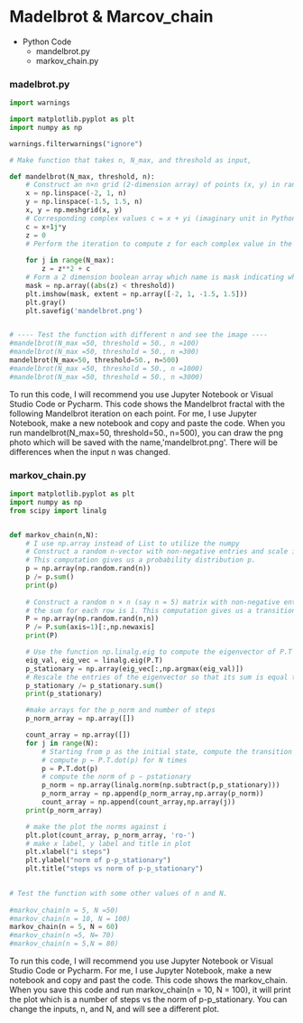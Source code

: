 # Madelbrot & Marcov_chain
* Python Code
  * mandelbrot.py
  * markov_chain.py

### madelbrot.py 

``` python
import warnings

import matplotlib.pyplot as plt
import numpy as np

warnings.filterwarnings("ignore")

# Make function that takes n, N_max, and threshold as input,

def mandelbrot(N_max, threshold, n):
    # Construct an n×n grid (2-dimension array) of points (x, y) in range [−2, 1]×[−1.5, 1.5]
    x = np.linspace(-2, 1, n)
    y = np.linspace(-1.5, 1.5, n)
    x, y = np.meshgrid(x, y)
    # Corresponding complex values c = x + yi (imaginary unit in Python is 1j)
    c = x+1j*y
    z = 0
    # Perform the iteration to compute z for each complex value in the grid
    
    for j in range(N_max):
        z = z**2 + c
    # Form a 2 dimension boolean array which name is mask indicating which points are in the set using, |z| < threshoold)
    mask = np.array((abs(z) < threshold))
    plt.imshow(mask, extent = np.array([-2, 1, -1.5, 1.5]))
    plt.gray()
    plt.savefig('mandelbrot.png')


# ---- Test the function with different n and see the image ----
#mandelbrot(N_max =50, threshold = 50., n =100)
#mandelbrot(N_max =50, threshold = 50., n =300)
mandelbrot(N_max=50, threshold=50., n=500)
#mandelbrot(N_max =50, threshold = 50., n =1000)
#mandelbrot(N_max =50, threshold = 50., n =3000)

```
To run this code, I will recommend you use Jupyter Notebook or Visual Studio Code or Pycharm.
This code shows the Mandelbrot fractal with the following Mandelbrot iteration on each point.
For me, I use Jupyter Notebook, make a new notebook and copy and paste the code.
When you run mandelbrot(N_max=50, threshold=50., n=500), you can draw the png photo which will be saved with the name,'mandelbrot.png'.
There will be differences when the input n was changed.


### markov_chain.py
``` python
import matplotlib.pyplot as plt
import numpy as np
from scipy import linalg


def markov_chain(n,N):
    # I use np.array instead of List to utilize the numpy
    # Construct a random n-vector with non-negative entries and scale its entries so that the sum is 1. 
    # This computation gives us a probability distribution p.
    p = np.array(np.random.rand(n))
    p /= p.sum()  
    print(p)
    
    # Construct a random n × n (say n = 5) matrix with non-negative entries, and scale the entries so that
    # the sum for each row is 1. This computation gives us a transition matrix P.
    P = np.array(np.random.rand(n,n))     
    P /= P.sum(axis=1)[:,np.newaxis]
    print(P)

    # Use the function np.linalg.eig to compute the eigenvector of P.T corresponding to the largest eigenvalue.
    eig_val, eig_vec = linalg.eig(P.T)
    p_stationary = np.array(eig_vec[:,np.argmax(eig_val)])
    # Rescale the entries of the eigenvector so that its sum is equal to 1. Let the resulting vector be pstationary
    p_stationary /= p_stationary.sum()
    print(p_stationary)

    #make arrays for the p_norm and number of steps
    p_norm_array = np.array([])

    count_array = np.array([])
    for j in range(N):
        # Starting from p as the initial state, compute the transition for N (say N = 50) steps 
        # compute p ← P.T.dot(p) for N times
        p = P.T.dot(p)
        # compute the norm of p − pstationary
        p_norm = np.array(linalg.norm(np.subtract(p,p_stationary)))
        p_norm_array = np.append(p_norm_array,np.array(p_norm))
        count_array = np.append(count_array,np.array(j))
    print(p_norm_array)

    # make the plot the norms against i
    plt.plot(count_array, p_norm_array, 'ro-')
    # make x label, y label and title in plot
    plt.xlabel("i steps")
    plt.ylabel("norm of p-p_stationary")
    plt.title("steps vs norm of p-p_stationary")

    
# Test the function with some other values of n and N.
    
#markov_chain(n = 5, N =50)
#markov_chain(n = 10, N = 100)
markov_chain(n = 5, N = 60)
#markov_chain(n =5, N= 70)
#markov_chain(n = 5,N = 80)
``` 
To run this code, I will recommend you use Jupyter Notebook or Visual Studio Code or Pycharm.
For me, I use Jupyter Notebook, make a new notebook and copy and past the code.
This code shows the markov_chain. 
When you save this code and run markov_chain(n = 10, N = 100), it will print the plot which is a number of steps vs the norm of p-p_stationary.
You can change the inputs, n, and N, and will see a different plot.

